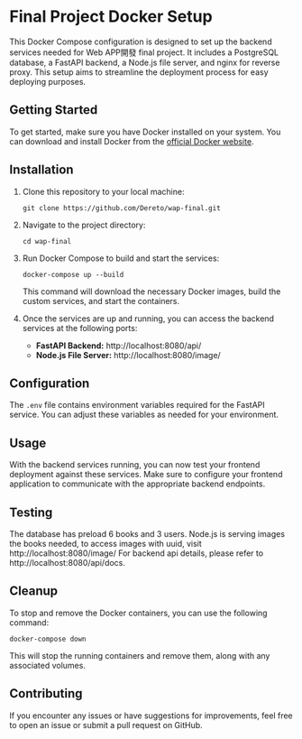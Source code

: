 # Final Project Docker Setup

This Docker Compose configuration is designed to set up the backend services needed for Web APP開發 final project. It includes a PostgreSQL database, a FastAPI backend, a Node.js file server, and nginx for reverse proxy. This setup aims to streamline the deployment process for easy deploying purposes.

## Getting Started

To get started, make sure you have Docker installed on your system. You can download and install Docker from the [official Docker website](https://www.docker.com/get-started).

## Installation

1. Clone this repository to your local machine:

   ```
   git clone https://github.com/Dereto/wap-final.git
   ```

2. Navigate to the project directory:

   ```
   cd wap-final
   ```

3. Run Docker Compose to build and start the services:

   ```
   docker-compose up --build
   ```

   This command will download the necessary Docker images, build the custom services, and start the containers.

4. Once the services are up and running, you can access the backend services at the following ports:

   - **FastAPI Backend:** http://localhost:8080/api/
   - **Node.js File Server:** http://localhost:8080/image/

## Configuration

The `.env` file contains environment variables required for the FastAPI service. You can adjust these variables as needed for your environment.

## Usage

With the backend services running, you can now test your frontend deployment against these services. Make sure to configure your frontend application to communicate with the appropriate backend endpoints.

## Testing

The database has preload 6 books and 3 users.
Node.js is serving images the books needed, to access images with uuid, visit http://localhost:8080/image/<uuid>
For backend api details, please refer to http://localhost:8080/api/docs.

## Cleanup

To stop and remove the Docker containers, you can use the following command:

```
docker-compose down
```

This will stop the running containers and remove them, along with any associated volumes.

## Contributing

If you encounter any issues or have suggestions for improvements, feel free to open an issue or submit a pull request on GitHub.